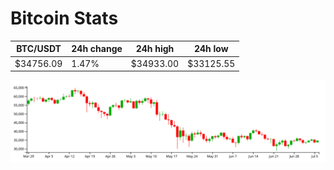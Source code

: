 # Bitcoin Stats

BTC/USDT|24h change|24h high|24h low|
|---|---|---|---|
|$34756.09|1.47%|$34933.00|$33125.55|

<img src="./chart.svg">

